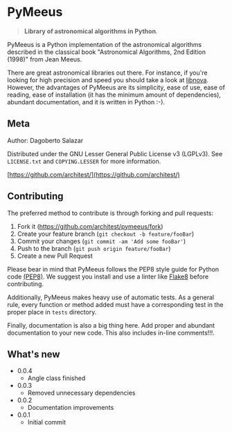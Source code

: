 # PyMeeus
> **Library of astronomical algorithms in Python**.

PyMeeus is a Python implementation of the astronomical algorithms described in
the classical book "Astronomical Algorithms, 2nd Edition (1998)" from Jean
Meeus.

There are great astronomical libraries out there. For instance, if you're
looking for high precision and speed you should take a look at
[libnova](http://libnova.sourceforge.net/). However, the advantages of PyMeeus
are its simplicity, ease of use, ease of reading, ease of installation (it has
the minimum amount of dependencies), abundant documentation, and it is written
in Python :-).

## Meta

Author: Dagoberto Salazar

Distributed under the GNU Lesser General Public License v3 (LGPLv3). See
``LICENSE.txt`` and ``COPYING.LESSER`` for more information.

[https://github.com/architest/](https://github.com/architest/)

## Contributing

The preferred method to contribute is through forking and pull requests:

1. Fork it (<https://github.com/architest/pymeeus/fork>)
2. Create your feature branch (`git checkout -b feature/fooBar`)
3. Commit your changes (`git commit -am 'Add some fooBar'`)
4. Push to the branch (`git push origin feature/fooBar`)
5. Create a new Pull Request

Please bear in mind that PyMeeus follows the PEP8 style guide for Python code
[(PEP8)](https://www.python.org/dev/peps/pep-0008/?). We suggest you install
and use a linter like [Flake8](http://flake8.pycqa.org/en/latest/) before
contributing.

Additionally, PyMeeus makes heavy use of automatic tests. As a general rule,
every function or method added must have a corresponding test in the proper
place in `tests` directory.

Finally, documentation is also a big thing here. Add proper and abundant
documentation to your new code. This also includes in-line comments!!!.

## What's new

* 0.0.4
    * Angle class finished
* 0.0.3
    * Removed unnecessary dependencies
* 0.0.2
    * Documentation improvements
* 0.0.1
    * Initial commit

